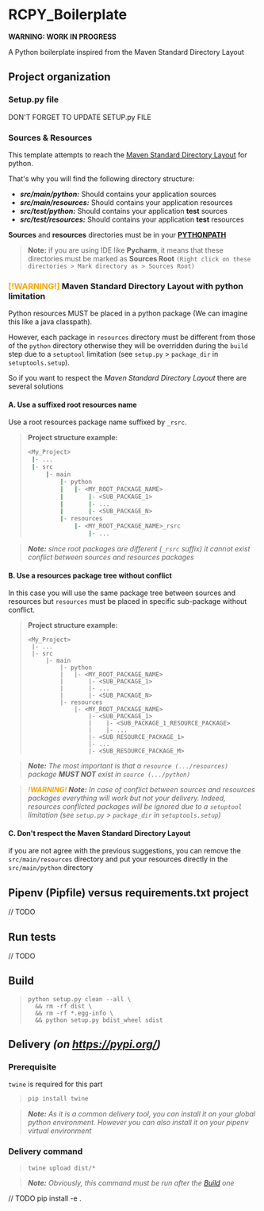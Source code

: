 # RCPY_Boilerplate

**WARNING: WORK IN PROGRESS**

A Python boilerplate inspired from the Maven Standard Directory Layout

## Project organization

### Setup.py file

DON'T FORGET TO UPDATE SETUP.py FILE

### Sources & Resources

This template attempts to reach
the [Maven Standard Directory Layout](https://maven.apache.org/guides/introduction/introduction-to-the-standard-directory-layout.html)
for python.

That's why you will find the following directory structure:

* ***src/main/python:*** Should contains your application sources
* ***src/main/resources:*** Should contains your application resources
* ***src/test/python:*** Should contains your application **test** sources
* ***src/test/resources:*** Should contains your application  **test** resources

**Sources** and **resources** directories must be in
your **[PYTHONPATH](https://docs.python.org/3/using/cmdline.html#envvar-PYTHONPATH)**

> **Note:** if you are using IDE like **Pycharm**, it means that these directories must be marked as **Sources Root**
> `(Right click on these directories > Mark directory as > Sources Root)`

### <span style='color: orange'>[!WARNING!]</span> Maven Standard Directory Layout with python limitation

Python resources MUST be placed in a python package (We can imagine this like a java classpath).

However, each package in `resources` directory must be different from those of the `python` directory otherwise they
will be overridden during the `build` step due to a `setuptool` limitation (see `setup.py` > `package_dir`
in `setuptools.setup`).

So if you want to respect the *Maven Standard Directory Layout* there are several solutions

#### A. Use a suffixed root resources name

Use a root resources package name suffixed by `_rsrc`.

> **Project structure example:**
>
> ```sh
> <My_Project>
>  |- ...
>  |- src
>      |- main
>          |- python
>          |   |- <MY_ROOT_PACKAGE_NAME>
>          |       |- <SUB_PACKAGE_1>
>          |       |- ...
>          |       |- <SUB_PACKAGE_N>
>          |- resources
>              |- <MY_ROOT_PACKAGE_NAME>_rsrc
>                  |- ...
> ```

> ***Note:** since root packages are different (`_rsrc` suffix) it cannot exist conflict between sources and resources
> packages*

#### B. Use a resources package tree without conflict

In this case you will use the same package tree between sources and resources but `resources` must be placed in specific
sub-package without conflict.

> **Project structure example:**
> ```shell
> <My_Project>
>  |- ...
>  |- src
>      |- main
>          |- python
>          |   |- <MY_ROOT_PACKAGE_NAME>
>          |       |- <SUB_PACKAGE_1>
>          |       |- ...
>          |       |- <SUB_PACKAGE_N>
>          |- resources
>              |- <MY_ROOT_PACKAGE_NAME>
>                  |- <SUB_PACKAGE_1>
>                  |    |- <SUB_PACKAGE_1_RESOURCE_PACKAGE>
>                  |    |- ...
>                  |- <SUB_RESOURCE_PACKAGE_1>
>                  |- ...
>                  |- <SUB_RESOURCE_PACKAGE_M>
> ```

> ***Note:** The most important is that a `resource (.../resources)` package **MUST NOT** exist in `source (.../python)`*

> ***<span style='color: orange'>!WARNING!</span> Note:** In case of conflict between sources and resources packages
> everything will work but not your delivery. Indeed, resources conflicted packages will be ignored due to a `setuptool`
> limitation (see `setup.py` > `package_dir`
> in `setuptools.setup`)*

#### C. Don't respect the Maven Standard Directory Layout

if you are not agree with the previous suggestions, you can remove the `src/main/resources` directory and put your
resources directly in the `src/main/python` directory

## Pipenv (Pipfile) versus requirements.txt project

// TODO

## Run tests

// TODO

## Build

> ```shell
> python setup.py clean --all \
>   && rm -rf dist \
>   && rm -rf *.egg-info \
>   && python setup.py bdist_wheel sdist
> ```

## Delivery *(on https://pypi.org/)*

### Prerequisite

`twine` is required for this part
> ```sh
> pip install twine
> ```

> ***Note:** As it is a common delivery tool, you can install it on your global python environment. However you can also
> install it on your pipenv virtual environment*

### Delivery command

> ```shell
> twine upload dist/*
> ```

> ***Note:** Obviously, this command must be run after the [Build](#build) one*

// TODO pip install -e .
